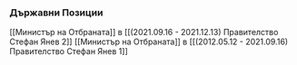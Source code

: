 ### Държавни Позиции
[[Министър на Отбраната]] в [[(2021.09.16 - 2021.12.13) Правителство Стефан Янев 2]]
[[Министър на Отбраната]] в [[(2012.05.12 - 2021.09.16) Правителство Стефан Янев 1]]